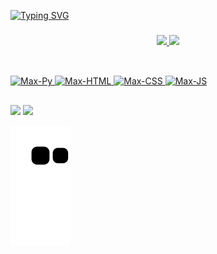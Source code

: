 [![Typing SVG](https://readme-typing-svg.herokuapp.com/?color=6fdf04&size=28&left=true&vCenter=true&width=1000&pause=0&lines=初めまして、私の名前はマクス+アレシャンドレです。;Olá,+meu+nome+é+Max+Alexandre;Sou+estudante+de+Ciência+da+Computação;+私はコンピュータサイエンスの学生です;+よろしくお願いします。)](https://git.io/typing-svg)

###

<div align="center">
  <a href="https://github.com/Maxalexandre12">
  <img height="180em" src="https://github-readme-stats.vercel.app/api?username=Maxalexandre12&show_icons=true&theme=chartreuse-dark&include_all_commits=true&count_private=true"/>
  <img height="180em" src="https://github-readme-stats.vercel.app/api/top-langs/?username=Maxalexandre12&layout=compact&langs_count=7&theme=chartreuse-dark"/>
</div> 
  
##
<div style="display: inline_block"><br>
  <img aling="center" alt="Max-Py" height="40" width="50" src="https://cdn.jsdelivr.net/gh/devicons/devicon/icons/python/python-original.svg">
  <img aling="center" alt="Max-HTML" height="40" width="50" src="https://cdn.jsdelivr.net/gh/devicons/devicon/icons/html5/html5-original.svg">
  <img aling="center" alt="Max-CSS" height="40" width="50" src="https://cdn.jsdelivr.net/gh/devicons/devicon/icons/css3/css3-original.svg">
  <img aling="center" alt="Max-JS" height="40" width="50" src="https://cdn.jsdelivr.net/gh/devicons/devicon/icons/javascript/javascript-original.svg">
<div> 
                  
##  
  
<div>
<a href="https://www.linkedin.com/in/max-alexandre/" target="_blank"><img src="https://img.shields.io/badge/-LinkedIn-%230077B5?style=for-the-badge&logo=linkedin&logoColor=white" target="_blank"></a> 
<a href="max.alexandre.uft,mail.edu.br" target"_black"><img src="https://img.shields.io/badge/Gmail-D14836?style=for-the-badge&logo=gmail&logoColor=white" target="_blank"></a>

![Snake animation](https://github.com/Maxalexandre12/Maxalexandre12/blob/output/github-contribution-grid-snake.svg)

<div>
